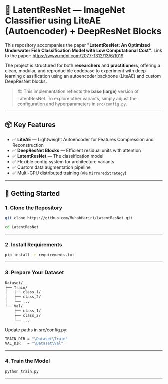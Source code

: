 # 🧠 LatentResNet — ImageNet Classifier using LiteAE (Autoencoder) + DeepResNet Blocks

This repository accompanies the paper **"LatentResNet: An Optimized Underwater Fish Classification Model with Low Computational Cost"**. Link to the paper: https://www.mdpi.com/2077-1312/13/6/1019 

The project is structured for both **researchers** and **practitioners**, offering a clean, modular, and reproducible codebase to experiment with deep learning classification using an autoencoder backbone (LiteAE) and custom DeepResNet blocks.

> 🏗️ This implementation reflects the **base (large)** version of LatentResNet. To explore other variants, simply adjust the configuration and hyperparameters in `src/config.py`.

---

## 📦 Key Features

- ✅ **LiteAE** — Lightweight Autoencoder for Features Compression and Reconstruction  
- ✅ **DeepResNet Blocks** — Efficient residual units with attention  
- ✅ **LatentResNet** — The classification model  
- ✅ Flexible config system for architecture variants  
- ✅ Custom data augmentation pipeline  
- ✅ Multi-GPU distributed training (via `MirroredStrategy`)

---

## 🚀 Getting Started
### 1. Clone the Repository

```bash
git clone https://github.com/MuhabHariri/LatentResNet.git
```
```bash
cd LatentResNet
```


---

### 2. Install Requirements

```bash
pip install -r requirements.txt
```



---

### 3. Prepare Your Dataset
```bash
Dataset/
├── Train/
│   ├── class_1/
│   ├── class_2/
│   └── ...
└── Val/
    ├── class_1/
    ├── class_2/
    └── ...
```
Update paths in src/config.py: 
```bash
TRAIN_DIR = "\Dataset\Train"
VAL_DIR   = "\Dataset\Val"
```

---


### 4. Train the Model 
```bash
python train.py
```
---
